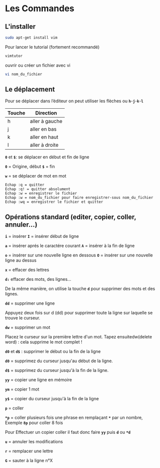 # Les Commandes

## L'installer 

```bash
sudo apt-get install vim
```

Pour lancer le tutorial (fortement recommandé)

```bash
vimtutor
```

ouvrir ou créer un fichier avec vi 

```bash 
vi nom_du_fichier
```

## Le déplacement

Pour se déplacer dans l’éditeur on peut utiliser les flèches ou **`h`**-**`j`**-**`k`**-**`l`**

|  Touche | Direction  |
|---|---|
| h  | aller à gauche  |
| j  | aller en bas |
| k  | aller en haut |
| l  | aller à droite  |


**`0`** et **`$`**: se déplacer en début et fin de ligne

**`0`** = Origine, début
**`$`** = fin

**`w`** = se déplacer de mot en mot

```vim
Echap :q = quitter
Echap :q! = quitter absolument
Echap :w = enregistrer le fichier
Echap :w = nom_du_fichier pour faire enregistrer-sous nom_du_fichier
Echap :wq = enregistrer le fichier et quitter 
```

## Opérations standard (editer, copier, coller, annuler…)

**`i`** = insérer
**`I`** = insérer début de ligne

**`a`** = insérer aprés le caractére courant 
**`A`** = insérer à la fin de ligne 

**`o`** = insérer sur une nouvelle ligne en dessous
**`O`** = insérer sur une nouvelle ligne au dessus

**`x`** = effacer des lettres 

**`d:`** effacer des mots, des lignes…

De la même manière, on utilise la touche **`d`** pour supprimer des mots et des lignes.

**`dd`** = supprimer une ligne

Appuyez deux fois sur d (dd) pour supprimer toute la ligne sur laquelle se trouve le curseur.

**`dw`** = supprimer un mot

Placez le curseur sur la première lettre d'un mot. Tapez ensuitedw(delete word) : cela supprime le mot complet !

**`d0`** et **`d$`** : supprimer le début ou la fin de la ligne

**`d0`** = supprimez du curseur jusqu'au début de la ligne.

**`d$`** = supprimez du curseur jusqu'à la fin de la ligne.

**`yy`** = copier une ligne en mémoire 

**`ym`** = copier 1 mot 

**`y$`** = copier du curseur jusqu'à la fin de la ligne

**`p`** = coller

**`*p`** = coller plusieurs fois une phrase en remplaçant **`*`** par un nombre, Exemple **`8p`** pour coller 8 fois

Pour Effectuer un copier coller il faut donc faire **`yy`** puis **`d`** ou **`*d`**

**`u`** = annuler les modifications

**`r`** = remplacer une lettre

**`G`** = sauter à la ligne n°X




